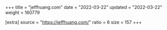 +++
title = "jeffhuang.com"
date = "2022-03-22"
updated = "2022-03-22"
weight = 160779

[extra]
source = "https://jeffhuang.com/"
ratio = 6
size = 157
+++
